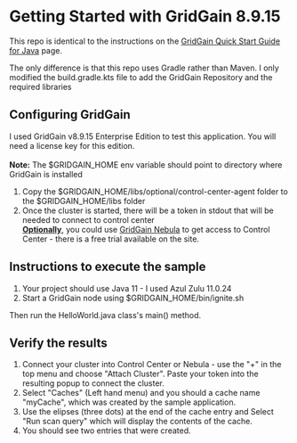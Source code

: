# Getting Started with GridGain 8.9.15

This repo is identical to the instructions on the [GridGain Quick Start Guide for Java](https://www.gridgain.com/docs/latest/getting-started/quick-start/java) page.

The only difference is that this repo uses Gradle rather than Maven.  I only modified the build.gradle.kts file to add the GridGain Repository and the required libraries


## Configuring GridGain
I used GridGain v8.9.15 Enterprise Edition to test this application.  You will need a license key for this edition.
<br/><br/><B>Note:</B> The $GRIDGAIN_HOME env variable should point to directory where GridGain is installed
1. Copy the $GRIDGAIN_HOME/libs/optional/control-center-agent folder to the $GRIDGAIN_HOME/libs folder
2. Once the cluster is started, there will be a token in stdout that will be needed to connect to control center
   <br><b><u>Optionally</b></u>, you could use [GridGain Nebula](https://portal.gridgain.com/) to get access to Control Center - there is a free trial available on the site.

## Instructions to execute the sample
1. Your project should use Java 11 - I used Azul Zulu 11.0.24
2. Start a GridGain node using $GRIDGAIN_HOME/bin/ignite.sh

Then run the HelloWorld.java class's main() method.

## Verify the results
1. Connect your cluster into Control Center or Nebula - use the "+" in the top menu and choose "Attach Cluster".  Paste your token into the resulting popup to connect the cluster.
2. Select "Caches" (Left hand menu) and you should a cache name "myCache", which was created by the sample application.
3. Use the elipses (three dots) at the end of the cache entry and Select "Run scan query" which will display the contents of the cache.
4. You should see two entries that were created.
